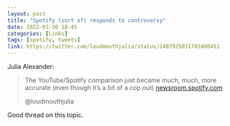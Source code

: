 ```yaml
---
layout: post
title: "Spotify (sort of) responds to controversy"
date: 2022-01-30 18:45
categories: [Links]
tags: [spotify, tweets]
link: https://twitter.com/loudmouthjulia/status/1487925031703400451
---
```


Julia Alexander:

>The YouTube/Spotify comparison just became much, much, more accurate (even though it’s a bit of a cop out) [newsroom.spotify.com](https://newsroom.spotify.com/2022-01-30/spotifys-platform-rules-and-approach-to-covid-19/)
>
>@loudmouthjulia

Good thread on this topic.
